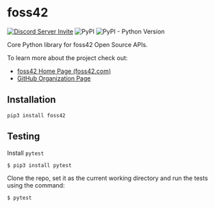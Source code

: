 # foss42

[![Discord Server Invite](https://img.shields.io/badge/DISCORD-JOIN%20SERVER-5663F7?style=for-the-badge&logo=discord&logoColor=white)](https://discord.gg/2s49SCNfyJ)
![PyPI](https://img.shields.io/pypi/v/foss42?logo=python&logoColor=yellow&style=for-the-badge)
![PyPI - Python Version](https://img.shields.io/pypi/pyversions/foss42?logo=python&logoColor=yellow&style=for-the-badge)

Core Python library for foss42 Open Source APIs. 

To learn more about the project check out:
- [foss42 Home Page (foss42.com)](https://foss42.com)
- [GitHub Organization Page](https://github.com/foss42) 

## Installation

```
pip3 install foss42
```

## Testing

Install `pytest`

```
$ pip3 install pytest
```

Clone the repo, set it as the current working directory and run the tests using the command:

```
$ pytest
```